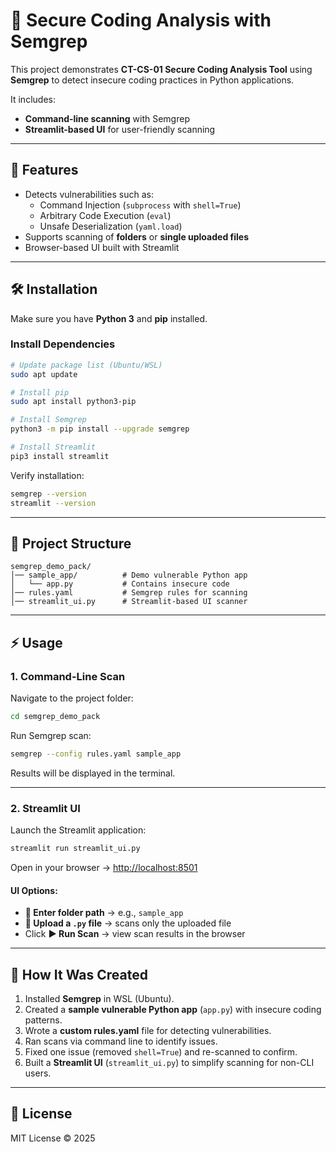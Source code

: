 # 🔎 Secure Coding Analysis with Semgrep

This project demonstrates **CT-CS-01 Secure Coding Analysis Tool** using **Semgrep** to detect insecure coding practices in Python applications.

It includes:
- **Command-line scanning** with Semgrep  
- **Streamlit-based UI** for user-friendly scanning  

---

## 🚀 Features

- Detects vulnerabilities such as:
  - Command Injection (`subprocess` with `shell=True`)  
  - Arbitrary Code Execution (`eval`)  
  - Unsafe Deserialization (`yaml.load`)  
- Supports scanning of **folders** or **single uploaded files**  
- Browser-based UI built with Streamlit  

---

## 🛠 Installation

Make sure you have **Python 3** and **pip** installed.

### Install Dependencies

```bash
# Update package list (Ubuntu/WSL)
sudo apt update

# Install pip
sudo apt install python3-pip

# Install Semgrep
python3 -m pip install --upgrade semgrep

# Install Streamlit
pip3 install streamlit
```

Verify installation:

```bash
semgrep --version
streamlit --version
```

---

## 📂 Project Structure

```
semgrep_demo_pack/
│── sample_app/          # Demo vulnerable Python app
│   └── app.py           # Contains insecure code
│── rules.yaml           # Semgrep rules for scanning
│── streamlit_ui.py      # Streamlit-based UI scanner
```

---

## ⚡ Usage

### 1. Command-Line Scan

Navigate to the project folder:

```bash
cd semgrep_demo_pack
```

Run Semgrep scan:

```bash
semgrep --config rules.yaml sample_app
```

Results will be displayed in the terminal.

---

### 2. Streamlit UI

Launch the Streamlit application:

```bash
streamlit run streamlit_ui.py
```

Open in your browser → [http://localhost:8501](http://localhost:8501)

#### UI Options:
- **📂 Enter folder path** → e.g., `sample_app`
- **📄 Upload a `.py` file** → scans only the uploaded file
- Click **▶️ Run Scan** → view scan results in the browser

---

## 🎯 How It Was Created

1. Installed **Semgrep** in WSL (Ubuntu).  
2. Created a **sample vulnerable Python app** (`app.py`) with insecure coding patterns.  
3. Wrote a **custom rules.yaml** file for detecting vulnerabilities.  
4. Ran scans via command line to identify issues.  
5. Fixed one issue (removed `shell=True`) and re-scanned to confirm.  
6. Built a **Streamlit UI** (`streamlit_ui.py`) to simplify scanning for non-CLI users.  

---

## 📜 License

MIT License © 2025
